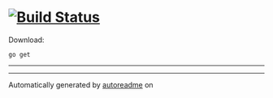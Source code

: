 #  [![Build Status](https://travis-ci.org/.png?branch=master)](https://travis-ci.org/)


Download:
```shell
go get 
```

* * *


* * *
Automatically generated by [autoreadme](https://github.com/jimmyfrasche/autoreadme) on 
